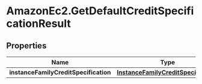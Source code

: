 # AmazonEc2.GetDefaultCreditSpecificationResult

## Properties

Name | Type | Description | Notes
------------ | ------------- | ------------- | -------------
**instanceFamilyCreditSpecification** | [**InstanceFamilyCreditSpecification**](InstanceFamilyCreditSpecification.md) |  | [optional] 


